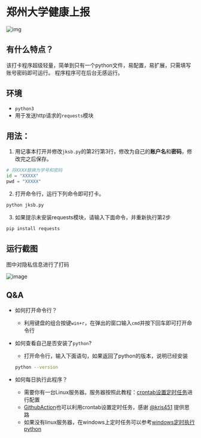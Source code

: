 # 郑州大学健康上报
![img](https://img.shields.io/github/license/21wang12/zzu_jksb)

## 有什么特点？
该打卡程序超级轻量，简单到只有一个python文件，易配置，易扩展，只需填写账号密码即可运行。
程序程序可在后台无感运行。

## 环境
+ `python3`
+ 用于发送http请求的`requests`模块


## 用法：

1. 用记事本打开并修改`jksb.py`的第2行第3行，修改为自己的**账户名**和**密码**，修改完之后保存。
```python
# 将XXXX替换为学号和密码
id = "XXXXX"
pwd = "XXXXX"
```
2. 打开命令行，运行下列命令即可打卡。
```bash
python jksb.py
``` 
3. 如果提示未安装requests模块，请输入下面命令，并重新执行第2步
```bash
pip install requests
```

## 运行截图

图中对隐私信息进行了打码

![image](https://user-images.githubusercontent.com/38482259/125930325-8dbe6d10-27c9-4cfc-9b26-26ab1ca9d9e5.png)


## Q&A
+ 如何打开命令行？
  + 利用键盘的组合按键`win+r`，在弹出的窗口输入`cmd`并按下回车即可打开命令行

+ 如何查看自己是否安装了`python`?
  + 打开命令行，输入下面语句，如果返回了python的版本，说明已经安装
  ```bash
  python --version
  ```

+ 如何每日执行此程序？
  + 需要你有一台Linux服务器。服务器按照此教程：[crontab设置定时任务](https://segmentfault.com/a/1190000023186565#:~:text=%E5%9C%A8Linux%20%E4%B8%AD%EF%BC%8C%E5%8F%AF%E4%BB%A5%E4%BD%BF%E7%94%A8,%E5%86%99%E5%85%A5%E4%B8%80%E4%B8%AAcrontab%20%E6%96%87%E4%BB%B6%E3%80%82)进行配置
  + [GithubAction](https://www.ruanyifeng.com/blog/2019/09/getting-started-with-github-actions.html)也可以利用crontab设置定时任务，感谢 [@kris451](https://github.com/Kris451) 提供思路
  + 如果没有linux服务器，在windows上定时任务可以参考[windows定时执行python](https://www.jianshu.com/p/43676346b0be)
